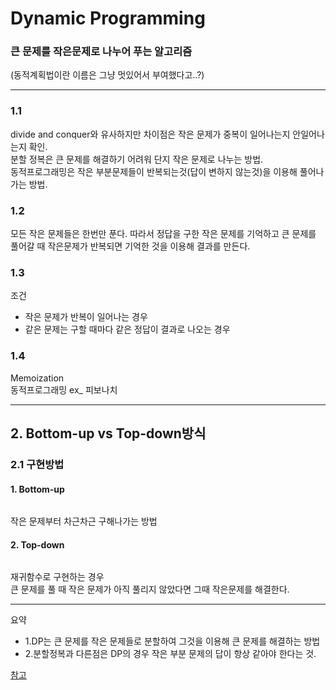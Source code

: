 # Dynamic Programming

### 큰 문제를 작은문제로 나누어 푸는 알고리즘

(동적계획법이란 이름은 그냥 멋있어서 부여했다고..?)

---

### 1.1

divide and conquer와 유사하지만 차이점은 작은 문제가 중복이 일어나는지 안일어나는지 확인.  
분할 정복은 큰 문제를 해결하기 어려워 단지 작은 문제로 나누는 방법.  
동적프로그래밍은 작은 부분문제들이 반복되는것(답이 변하지 않는것)을 이용해 풀어나가는 방법.

### 1.2

모든 작은 문제들은 한번만 푼다. 따라서 정답을 구한 작은 문제를 기억하고 큰 문제를 풀어갈 때 작은문제가 반복되면 기억한 것을 이용해 결과를 만든다.

### 1.3

조건

- 작은 문제가 반복이 일어나는 경우
- 같은 문제는 구할 때마다 같은 정답이 결과로 나오는 경우

### 1.4

Memoization  
동적프로그래밍 ex\_ 피보나치

---

## 2. Bottom-up vs Top-down방식

### 2.1 구현방법

#### 1. Bottom-up

```

```

작은 문제부터 차근차근 구해나가는 방법

#### 2. Top-down

```

```

재귀함수로 구현하는 경우  
큰 문제를 풀 때 작은 문제가 아직 풀리지 않았다면 그때 작은문제를 해결한다.

---

요약

- 1.DP는 큰 문제를 작은 문제들로 분할하여 그것을 이용해 큰 문제를 해결하는 방법
- 2.분할정복과 다른점은 DP의 경우 작은 부분 문제의 답이 항상 같아야 한다는 것.

[참고](https://galid1.tistory.com/507)
